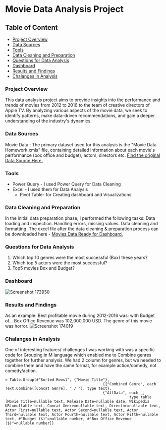 # Movie Data Analysis Project

## Table of Content
 - [Project Overview](#project-overview)
 - [Data Sources](#data-sources)
 - [Tools](#tools)
 - [Data Cleaning and Preparation](#data-cleaning-and-preparation)
 - [Questions for Data Analysis](#questions-for-data-analysis)
 - [Dashboard](#dashboard)
 - [Results and Findings](#results-and-findings)
 - [Chalanges in Analysis](#chalanges-in-analysis)
   
### Project Overview
This data analysis project aims to provide insights into the performance and trends of movies from 2012 to 2016 to the team of creative directors of Apple TV. By analyzing various aspects of the movie data, we seek to identify patterns, make data-driven recommendations, and gain a deeper understanding of the industry's dynamics.

### Data Sources
 Movie Data : The primary dataset used for this analysis is the "Movie Data Homework.xmls" file, containing detailed information about each movie's performance (box office and budget), actors, directors etc. [Find the original Data Source Here.](https://github.com/AlexandraKotvytska/Movie-Data-Analysis-Project/blob/main/Movies%20Dashboard.xlsx)

### Tools
  - Power Query - I used Power Query for Data Cleaning
  - Excel - I used them for Data Analysis
    - Pivot Table- for Creating dashboard and Visualizations

### Data Cleaning and Preparation
In the initial data preparation phase, I performed the following tasks:
Data loading and inspection.
Handling errors, missing values.
Data cleaning and formatting. The excel file after the data cleaning & preparation process can be downloaded here - [Movies Data Ready for Dashboard.](https://github.com/AlexandraKotvytska/Movie-Data-Analysis-Project/blob/main/Movies%20Dashboard.xlsx)

### Questions for Data Analysis
 1. Which top 10 genres were the most successful (Box) these years?
 2. Which top 5 actors were the most successful?
 3. Top5 movies Box and Budget?
   
### Dashboard
![Screenshot 173950](https://github.com/user-attachments/assets/3b7163f3-1963-42a4-947a-7b97d4bc1d5a)

### Results and Findings
As an example: Best profitable movie  during 2012-2016 was: with Budget of... Box Office Revenue was 102,000,000 USD. The genre of this movie was horror.
![Screenshot 174019](https://github.com/user-attachments/assets/7bff97f3-d29f-40e8-a4b2-9af666c4dafd)
               
### Chalanges in Analysis
One of interesting features/ challenges I was working with was a specific code for Grouping in M language which enabled me to Combine genres together for further analysis. We had 2 column for genres, but we needed to combine them and have the same format, for example action/comedy, not comedy/action.

```
= Table.Group(#"Sorted Rows1", {"Movie Title"}, 
                                            {{"Combined Genre", each Text.Combine([Concat Genre], " / "), type text},
                                            {"AllData", each _, 
                                                        type table [Movie Title=nullable text, Release Date=nullable date, Wikipedia URL=nullable text, Concat Genre=nullable text, Director=nullable text, Actor First=nullable text, Actor Second=nullable text, Actor Third=nullable text, Actor Fourth=nullable text, Actor Fifth=nullable text, #"Budget ($)"=nullable number, #"Box Office Revenue ($)"=nullable number]}
```
                                          

